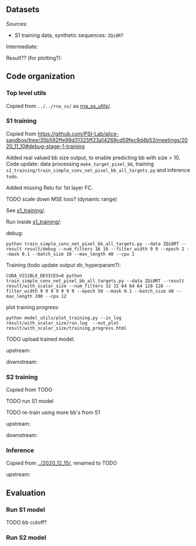 
## Datasets

Sources:

- S1 training data, synthetic sequences: `ZQi8RT`


Intermediate:



Result?? (for plotting?):




## Code organization

### Top level utils

Copied from `../../rna_ss/` as [rna_ss_utils/](rna_ss_utils/).

### S1 training

Copied from https://github.com/PSI-Lab/alice-sandbox/tree/35b592ffe99d31325ff23a14269cd59fec9d4b53/meetings/2020_11_10#debug-stage-1-training

Added real valued bb size output, to enable predicting bb with size > 10.
Code update: data processing `make_target_pixel_bb`,
training `s1_training/train_simple_conv_net_pixel_bb_all_targets.py`
and inference `todo`.

Added missing Relu for 1st layer FC.


TODO scale down MSE loss? (dynamic range)

See [s1_training/](s1_training/).


Run inside [s1_training/](s1_training/):

debug:

```
python train_simple_conv_net_pixel_bb_all_targets.py --data ZQi8RT --result result/debug --num_filters 16 16 --filter_width 9 9 --epoch 2 --mask 0.1 --batch_size 10 --max_length 40 --cpu 1
```


Training (todo update output dir, hyperparam?):

```
CUDA_VISIBLE_DEVICES=0 python train_simple_conv_net_pixel_bb_all_targets.py --data ZQi8RT --result result/with_scalar_size --num_filters 32 32 64 64 64 128 128 --filter_width 9 9 9 9 9 9 9 --epoch 50 --mask 0.1 --batch_size 40 --max_length 200 --cpu 12
```


plot training progress:

```
python model_utils/plot_training.py --in_log result/with_scalar_size/run.log  --out_plot result/with_scalar_size/training_progress.html
```

TODO upload trained model.

upstream:

downstream:

### S2 training

Copied from TODO

TODO run S1 model

TODO re-train using more bb's from S1

upstream:

downstream:

### Inference

Copied from [../2020_12_15/](../2020_12_15/), renamed to TODO

upstream:


## Evaluation

### Run S1 model

TODO bb cutoff?

### Run S2 model







